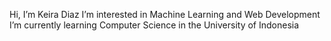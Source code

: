 Hi, I’m Keira Diaz
I’m interested in Machine Learning and Web Development
I’m currently learning Computer Science in the University of Indonesia


<!---
KeiraDiaz/KeiraDiaz is a ✨ special ✨ repository because its `README.md` (this file) appears on your GitHub profile.
You can click the Preview link to take a look at your changes.
--->
